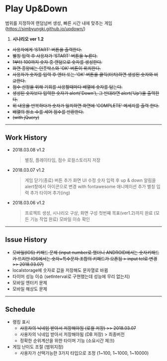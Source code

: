 # Play Up&Down
범위를 지정하여 랜덤넘버 생성, 빠른 시간 내에 맞추는 게임
(https://simbyungki.github.io/updown/)

1. **시나리오 ver 1.2**
  - ~~사용자에게 'START' 버튼을 출력한다.~~
  - ~~별칭 입력 후 사용자가 'START' 버튼을 누른다.~~
  - ~~1부터 100까지 숫자 중 랜덤으로 숫자를 생성한다.~~
  - ~~화면 중앙에는 인풋박스와 'OK' 버튼이 위치한다.~~
  - ~~사용자가 숫자를 입력 후 엔터 또는 'OK' 버튼을 클릭(터치)하면 생성된 숫자와 비교한다.~~
  - ~~점수 산정을 위해 기회를 사용할때마다 배열에 숫자를 담는다.~~
  - ~~생성된 숫자보다 입력한 숫자가 alert('Down'),
      그 반대라면 alert('Up')을 출력한다.~~
  - ~~위 내용을 반복하다가 숫자가 일치하면 화면에 'COMPLETE' 메세지를 출력 한다.~~
  - ~~배열의 원소 수를 세어 점수를 반환한다.~~
  - ~~(with jQuery)~~

---
## Work History
- 2018.03.08 v1.2
  > 별칭, 플레이타임, 점수 로컬스토리지 저장

- 2018.03.07 v1.2
  > 게임 닫기(종료) 버튼 추가
  > 화면 UI 수정
    > 숫자 입력 후 up & down 알림을 alert창에서 아이콘으로 변경 with fontawesome
    > 애니메이션 추가
  > 별칭 입력 추가
  > 타이머 추가(ing)

- 2018.03.06 v1.2
  > 프로젝트 생성, 시나리오 구상, 화면 구성
  > 첫번쨰 목표(ver1.2)까지 완료 (모든 기능 작업 완료)
  > 모바일 이슈 확인

---
## Issue History
- ~~모바일(IOS) 키패드 문제 (input number로 했더니 ANDROID에서는 숫자키패드가 뜨지만 IOS에서는 숫자+특수문자 조합의 키패드가 오픈됨 > input tel로 변경 >> 2018.03.07)~~
- localstorage에 숫자로 값을 저장해도 문자열로 바뀜
- 타이머 성능 이슈 (setInterval로 구현했는데 성능에 무리 없는지)
- 모바일 엔터키 문제
- 모바일 해상도 문제

---
## Schedule
- 랭킹 표시
  - ~~사용자의 닉네임 받아서 저장해야됨 (로컬 저장) >> 2018.03.07~~
  - 사용자의 닉네임 받아서 저장해야됨 (DB 저장) > 최종버전
  - 정확한 순위계산을 위한 타이머 기능 (소요시간 체크)
- 게임 난이도 조절 (범위지정)
  - 사용자가 선택가능한 3가지 타입으로 조정 (1~100, 1~1000, 1~10000)

